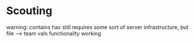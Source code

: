 # Scouting
warning: contains hax
still requires some sort of server infrastructure, but file --> team vals functionality working

